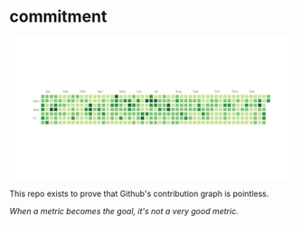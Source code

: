 # commitment

![commitment_graph](graph.png)

This repo exists to prove that Github's contribution graph is pointless.

*When a metric becomes the goal, it's not a very good metric.*
